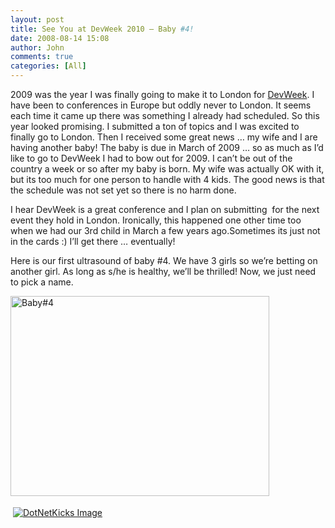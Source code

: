 ```yaml
---
layout: post
title: See You at DevWeek 2010 – Baby #4!
date: 2008-08-14 15:08
author: John
comments: true
categories: [All]
---
```

<p>2009 was the year I was finally going to make it to London for <a href="http://www.devweek.com/">DevWeek</a>. I have been to conferences in Europe but oddly never to London. It seems each time it came up there was something I already had scheduled. So this year looked promising. I submitted a ton of topics and I was excited to finally go to London. Then I received some great news … my wife and I are having another baby! The baby is due in March of 2009 … so as much as I’d like to go to DevWeek I had to bow out for 2009. I can’t be out of the country a week or so after my baby is born. My wife was actually OK with it, but its too much for one person to handle with 4 kids. The good news is that the schedule was not set yet so there is no harm done.</p>  <p>I hear DevWeek is a great conference and I plan on submitting&#160; for the next event they hold in London. Ironically, this happened one other time too when we had our 3rd child in March a few years ago.Sometimes its just not in the cards :) I’ll get there … eventually!</p>  <p>Here is our first ultrasound of baby #4. We have 3 girls so we’re betting on another girl. As long as s/he is healthy, we’ll be thrilled! Now, we just need to pick a name.</p>  <p><a href="http://7papa7.com/FloridaLife/files/media/image/WindowsLiveWriter/Andbabymakes.6_101D1/Baby_4_b5811a9e-dcc0-4b22-ac3f-9b0e3a0cfcbe.jpg"><img height="320" alt="Baby#4" src="http://7papa7.com/FloridaLife/files/media/image/WindowsLiveWriter/Andbabymakes.6_101D1/Baby_4_thumb_09fcf686-071c-4ed2-ac84-4b0228003405.jpg" width="414" border="0" /></a></p><div class="wlWriterHeaderFooter" style="text-align:left; margin:0px; padding:4px 4px 4px 4px;"><a href="http://www.dotnetkicks.com/kick/?url=/all/see-you-at-devweek-2010-ndash-baby-4/"><img src="http://www.dotnetkicks.com/Services/Images/KickItImageGenerator.ashx?url=/all/see-you-at-devweek-2010-ndash-baby-4/&amp;bgcolor=0080C0&amp;fgcolor=FFFFFF&amp;border=000000&amp;cbgcolor=D4E1ED&amp;cfgcolor=000000" alt="DotNetKicks Image" border="0/"></a></div><div class="wlWriterHeaderFooter" style="text-align:left; margin:0px; padding:4px 4px 4px 4px;"><script type="text/javascript">var dzone_url = '/all/see-you-at-devweek-2010-ndash-baby-4/';</script><script type="text/javascript">var dzone_title = 'See You at DevWeek 2010 – Baby #4!';</script><script type="text/javascript">var dzone_blurb = 'See You at DevWeek 2010 – Baby #4!';</script><script type="text/javascript">var dzone_style = '1';</script><script language="javascript" src="http://widgets.dzone.com/widgets/zoneit.js"></script> </div>


